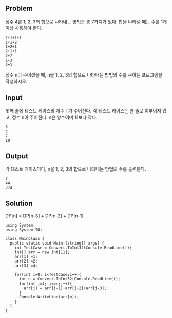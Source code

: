 ## Problem
정수 4를 1, 2, 3의 합으로 나타내는 방법은 총 7가지가 있다. 합을 나타낼 때는 수를 1개 이상 사용해야 한다.
```
1+1+1+1
1+1+2
1+2+1
2+1+1
2+2
1+3
3+1
```
정수 n이 주어졌을 때, n을 1, 2, 3의 합으로 나타내는 방법의 수를 구하는 프로그램을 작성하시오.

## Input
첫째 줄에 테스트 케이스의 개수 T가 주어진다. 각 테스트 케이스는 한 줄로 이루어져 있고, 정수 n이 주어진다. n은 양수이며 11보다 작다.
```
3
4
7
10
```

## Output
각 테스트 케이스마다, n을 1, 2, 3의 합으로 나타내는 방법의 수를 출력한다.
```
7
44
274
```

## Solution

DP[n] = DP[n-3] + DP[n-2] + DP[n-1]

```
using System;
using System.IO;

class MainClass {
  public static void Main (string[] args) {
    int TestCase = Convert.ToInt32(Console.ReadLine());
    int[] arr = new int[11];
    arr[1] =1;
    arr[2] =2;
    arr[3] =4;

    for(int i=0; i<TestCase;i++){
      int n = Convert.ToInt32(Console.ReadLine());
      for(int j=4; j<=n;j++){
        arr[j] = arr[j-1]+arr[j-2]+arr[j-3];
      }
      Console.WriteLine(arr[n]);
    }
  }
}
```